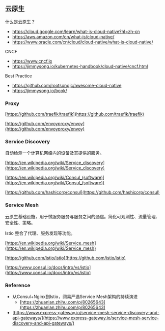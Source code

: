 ## 云原生
什么是云原生？
- https://cloud.google.com/learn/what-is-cloud-native?hl=zh-cn
- https://aws.amazon.com/cn/what-is/cloud-native/
- https://www.oracle.com/cn/cloud/cloud-native/what-is-cloud-native/

CNCF
- https://www.cncf.io
- https://jimmysong.io/kubernetes-handbook/cloud-native/cncf.html

Best Practice
- https://github.com/rootsongjc/awesome-cloud-native
- https://jimmysong.io/book/


### Proxy

[https://github.com/traefik/traefik](https://github.com/traefik/traefik)

[https://github.com/envoyproxy/envoy](https://github.com/envoyproxy/envoy)

### Service Discovery

自动检测一个计算机网络内的设备及其提供的服务。

[https://en.wikipedia.org/wiki/Service_discovery](https://en.wikipedia.org/wiki/Service_discovery)

[https://en.wikipedia.org/wiki/Consul_(software)](https://en.wikipedia.org/wiki/Consul_(software))

[https://github.com/hashicorp/consul](https://github.com/hashicorp/consul)

### Service Mesh

云原生基础设施，用于微服务服务与服务之间的通信。简化可观测性、流量管理、安全性、策略。

Istio 整合了代理、服务发现等功能。

[https://en.wikipedia.org/wiki/Service_mesh](https://en.wikipedia.org/wiki/Service_mesh)

[https://github.com/istio/istio](https://github.com/istio/istio)

[https://www.consul.io/docs/intro/vs/istio](https://www.consul.io/docs/intro/vs/istio)

### Reference

- 从Consul+Nginx到Istio，网易严选Service Mesh架构的持续演进
    - [https://zhuanlan.zhihu.com/p/80265643](https://zhuanlan.zhihu.com/p/80265643)
- [https://www.express-gateway.io/service-mesh-service-discovery-and-api-gateways/](https://www.express-gateway.io/service-mesh-service-discovery-and-api-gateways/)
